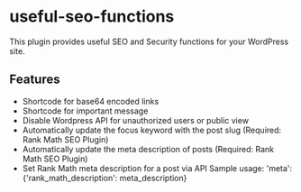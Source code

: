 # useful-seo-functions
This plugin provides useful SEO and Security functions for your WordPress site.

## Features
- Shortcode for base64 encoded links
- Shortcode for important message
- Disable Wordpress API for unauthorized users or public view
- Automatically update the focus keyword with the post slug (Required: Rank Math SEO Plugin)
- Automatically update the meta description of posts (Required: Rank Math SEO Plugin)
- Set Rank Math meta description for a post via API
Sample usage:
'meta': {'rank_math_description': meta_description}
